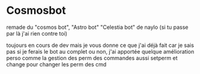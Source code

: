# Cosmosbot
remade du "cosmos bot", "Astro bot" "Celestia bot" de naylo (si tu passe par là j'ai rien contre toi)

toujours en cours de dev mais je vous donne ce que j'ai déjà fait car je sais pas si je ferais le bot au complet ou non, j'ai apportée quelque amélioration perso comme la gestion des perm des commandes aussi setperm et change pour changer les perm des cmd 
